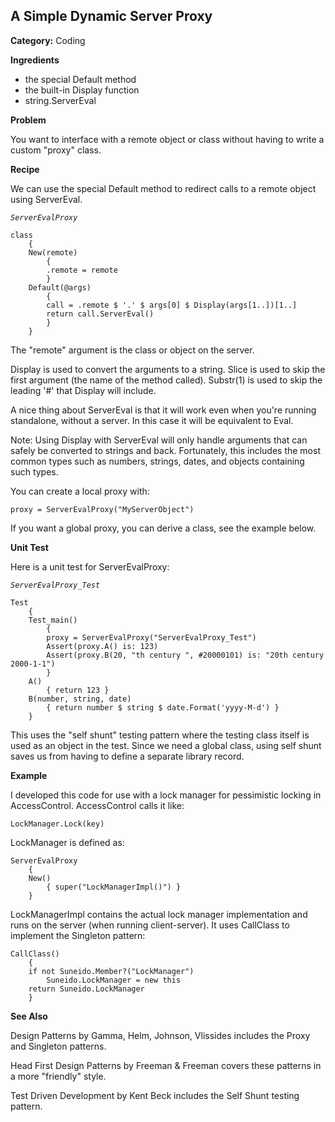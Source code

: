## A Simple Dynamic Server Proxy

**Category:** Coding

**Ingredients**

-	the special Default method
-	the built-in Display function
-	string.ServerEval


**Problem**

You want to interface with a remote object or class without having to write a custom "proxy" class.

**Recipe**

We can use the special Default method to redirect calls to a remote object using ServerEval.

*`ServerEvalProxy`*
``` suneido
class
    {
    New(remote)
        {
        .remote = remote
        }
    Default(@args)
        {
        call = .remote $ '.' $ args[0] $ Display(args[1..])[1..]
        return call.ServerEval()
        }
    }
```

The "remote" argument is the class or object on the server.

Display is used to convert the arguments to a string. Slice is used to skip the first argument (the name of the method called). Substr(1) is used to skip the leading '#' that Display will include.

A nice thing about ServerEval is that it will work even when you're running standalone, without a server. In this case it will be equivalent to Eval.

Note: Using Display with ServerEval will only handle arguments that can safely be converted to strings and back. Fortunately, this includes the most common types such as numbers, strings, dates, and objects containing such types.

You can create a local proxy with:

``` suneido
proxy = ServerEvalProxy("MyServerObject")
```

If you want a global proxy, you can derive a class, see the example below.

**Unit Test**

Here is a unit test for ServerEvalProxy:

*`ServerEvalProxy_Test`*
``` suneido
Test
    {
    Test_main()
        {
        proxy = ServerEvalProxy("ServerEvalProxy_Test")
        Assert(proxy.A() is: 123)
        Assert(proxy.B(20, "th century ", #20000101) is: "20th century 2000-1-1")
        }
    A()
        { return 123 }
    B(number, string, date)
        { return number $ string $ date.Format('yyyy-M-d') }
    }
```

This uses the "self shunt" testing pattern where the testing class itself is used as an object in the test. Since we need a global class,  using self shunt saves us from having to define a separate library record.

**Example**

I developed this code for use with a lock manager for pessimistic locking in AccessControl. AccessControl calls it like:

``` suneido
LockManager.Lock(key)
```

LockManager is defined as:

``` suneido
ServerEvalProxy
    {
    New()
        { super("LockManagerImpl()") }
    }
```

LockManagerImpl contains the actual lock manager implementation and runs on the server (when running client-server). It uses CallClass to implement the Singleton pattern:

``` suneido
CallClass()
    {
    if not Suneido.Member?("LockManager")
        Suneido.LockManager = new this
    return Suneido.LockManager
    }
```

**See Also**

Design Patterns by Gamma, Helm, Johnson, Vlissides includes the Proxy and Singleton patterns.

Head First Design Patterns by Freeman & Freeman covers these patterns in a more "friendly" style.

Test Driven Development by Kent Beck includes the Self Shunt testing pattern.